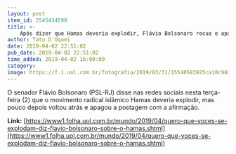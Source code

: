 ```yaml
---
layout: post
item_id: 2545434590
title: >-
    Após dizer que Hamas deveria explodir, Flávio Bolsonaro recua e apaga publicação
author: Tatu D'Oquei
date: 2019-04-02 22:51:02
pub_date: 2019-04-02 22:51:02
time_added: 2019-04-02 16:00:00
category: 
image: https://f.i.uol.com.br/fotografia/2019/03/31/15540583925ca10c98a99ee_1554058392_3x2_xl.jpg
---
```


O senador Flávio Bolsonaro (PSL-RJ) disse nas redes sociais nesta terça-feira (2) que o movimento radical islâmico Hamas deveria explodir, mas pouco depois voltou atrás e apagou a postagem com a afirmação.

**Link:** [https://www1.folha.uol.com.br/mundo/2019/04/quero-que-voces-se-explodam-diz-flavio-bolsonaro-sobre-o-hamas.shtml](https://www1.folha.uol.com.br/mundo/2019/04/quero-que-voces-se-explodam-diz-flavio-bolsonaro-sobre-o-hamas.shtml)

